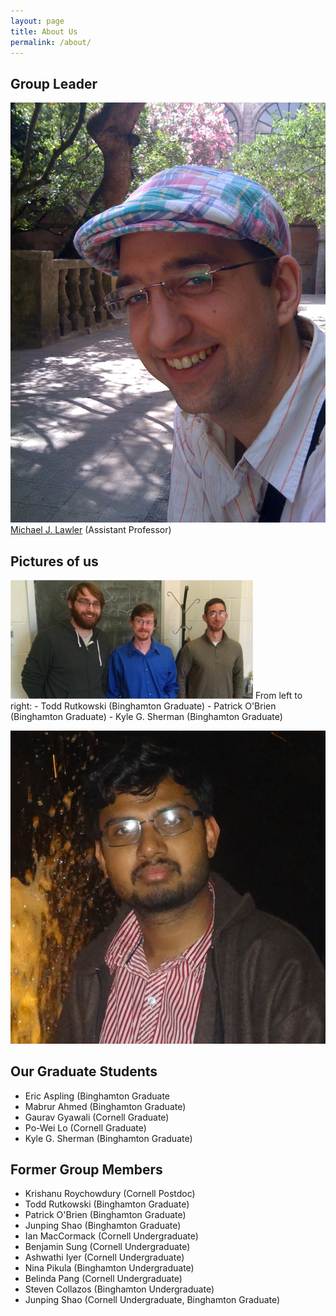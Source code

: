 ```yaml
---
layout: page
title: About Us
permalink: /about/
---
```


## Group Leader
![Michael J. Lawler](images/Michael_Lawler_in_Erice.jpg) <!-- height="240" width="180" -->
<a href="lawler.html">Michael J. Lawler</a> (Assistant Professor)<br>

## Pictures of us
<img src="images/Lawler_Group_Graduate Students_Fall_2016.png" alt="Todd, Kyle and Pat in 2015" height = 190 width="388" />
From left to right:
- Todd Rutkowski (Binghamton Graduate)
- Patrick O'Brien (Binghamton Graduate)
- Kyle G. Sherman (Binghamton Graduate)

![Krishanu Roychowdhury in 2016](images/KrishanuRoyChowdury.jpg) <!-- height="190" width="189" -->

## Our Graduate Students
- Eric Aspling (Binghamton Graduate
- Mabrur Ahmed (Binghamton Graduate)
- Gaurav Gyawali (Cornell Graduate)
- Po-Wei Lo (Cornell Graduate)
- Kyle G. Sherman (Binghamton Graduate)


## Former Group Members
- Krishanu Roychowdury (Cornell Postdoc)
- Todd Rutkowski (Binghamton Graduate)
- Patrick O'Brien (Binghamton Graduate)
- Junping Shao (Binghamton Graduate)
- Ian MacCormack (Cornell Undergraduate)
- Benjamin Sung (Cornell Undergraduate)
- Ashwathi Iyer (Cornell Undergraduate)
- Nina Pikula (Binghamton Undergraduate)
- Belinda Pang (Cornell Undergraduate)
- Steven Collazos (Binghamton Undergraduate)
- Junping Shao (Cornell Undergraduate, Binghamton Graduate)
